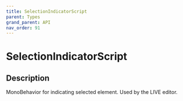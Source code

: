 ```yaml
---
title: SelectionIndicatorScript
parent: Types
grand_parent: API
nav_order: 91
---
```


# SelectionIndicatorScript

## Description

MonoBehavior for indicating selected element. Used by the LIVE editor.
